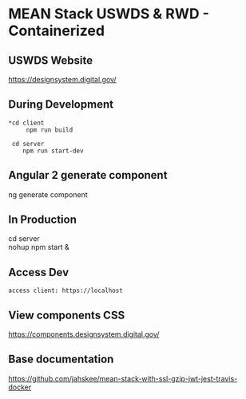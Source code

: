 # MEAN Stack USWDS & RWD - Containerized

## USWDS Website
   https://designsystem.digital.gov/

## During Development

    *cd client
         npm run build
            
     cd server
        npm run start-dev
        
## Angular 2 generate component
   ng generate component

## In Production
   
   cd server   
   nohup npm start &
   
## Access Dev  
    access client: https://localhost
    
## View components CSS
  https://components.designsystem.digital.gov/

## Base documentation
  https://github.com/jahskee/mean-stack-with-ssl-gzip-jwt-jest-travis-docker
